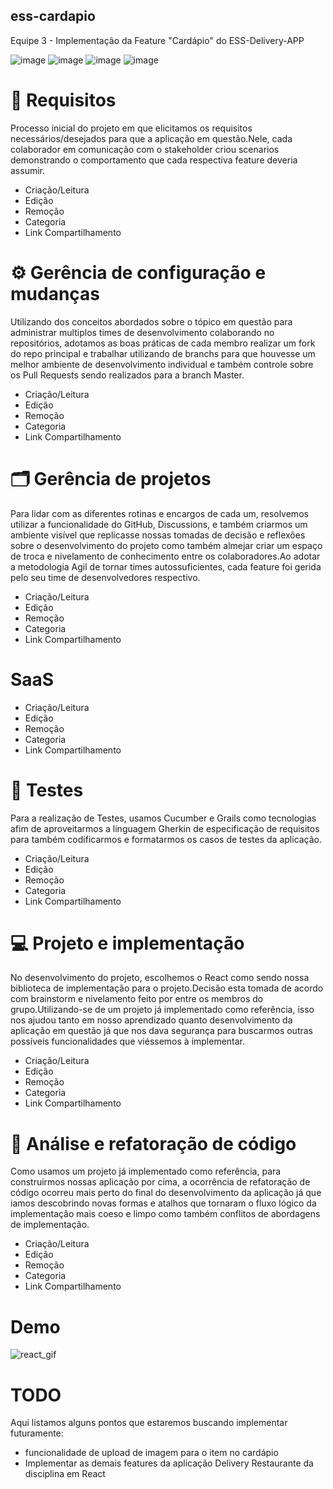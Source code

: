 ## ess-cardapio
Equipe 3 - Implementação da Feature "Cardápio" do ESS-Delivery-APP

![image](https://img.shields.io/badge/gradle-02303A?style=for-the-badge&logo=gradle&logoColor=white)
![image](https://img.shields.io/badge/React-20232A?style=for-the-badge&logo=react&logoColor=61DAFB)
![image](https://img.shields.io/badge/MySQL-005C84?style=for-the-badge&logo=mysql&logoColor=white)
![image](https://img.shields.io/badge/Material%20UI-007FFF?style=for-the-badge&logo=mui&logoColor=white)

# :memo: Requisitos
Processo inicial do projeto em que elicitamos os requisitos necessários/desejados  para que a aplicação em questão.Nele, cada colaborador em comunicação com o stakeholder criou scenarios demonstrando o comportamento que cada respectiva feature deveria assumir. 
 
 - Criação/Leitura
 - Edição 
 - Remoção
 - Categoria
 - Link Compartilhamento

# :gear: Gerência de configuração e mudanças
 Utilizando dos conceitos abordados sobre o tópico em questão para administrar multiplos times de desenvolvimento colaborando no repositórios, adotamos as boas práticas de cada membro realizar um fork do repo principal e trabalhar utilizando de branchs para que houvesse um melhor ambiente de desenvolvimento individual e também controle sobre os Pull Requests sendo realizados para a branch Master.

 - Criação/Leitura
 - Edição
 - Remoção
 - Categoria
 - Link Compartilhamento


# :card_index_dividers: Gerência de projetos
 Para lidar com as diferentes rotinas e encargos de cada um, resolvemos utilizar a funcionalidade do GitHub, Discussions, e também criarmos um ambiente visível que replicasse nossas tomadas de decisão e reflexões sobre o desenvolvimento do projeto como também almejar criar um espaço de troca e nivelamento de conhecimento entre os colaboradores.Ao adotar a metodologia Agil de tornar times autossuficientes, cada feature foi gerida pelo seu time de desenvolvedores respectivo.

 - Criação/Leitura
 - Edição
 - Remoção
 - Categoria
 - Link Compartilhamento
# SaaS

 - Criação/Leitura
 - Edição
 - Remoção
 - Categoria
 - Link Compartilhamento
# :mag_right: Testes
 Para a realização de Testes, usamos Cucumber e Grails como tecnologias afim de aproveitarmos a linguagem Gherkin de especificação de requisitos para também codificarmos e formatarmos os casos de testes da aplicação.

 - Criação/Leitura
 - Edição
 - Remoção
 - Categoria
 - Link Compartilhamento
# :computer: Projeto e implementação
 No desenvolvimento do projeto, escolhemos o React como sendo nossa biblioteca de implementação para o projeto.Decisão esta tomada de acordo com brainstorm e nivelamento feito por entre os membros do grupo.Utilizando-se de um projeto já implementado como referência, isso nos ajudou tanto em nosso aprendizado quanto desenvolvimento da aplicação em questão já que nos dava segurança para buscarmos outras possíveis funcionalidades que viéssemos à implementar.

 - Criação/Leitura
 - Edição
 - Remoção
 - Categoria
 - Link Compartilhamento
# :repeat: Análise e refatoração de código
 Como usamos um projeto já implementado como referência, para construirmos nossas aplicação por cima, a ocorrência de refatoração de código ocorreu mais perto do final do desenvolvimento da aplicação já que iamos descobrindo novas formas e atalhos que tornaram o fluxo lógico da implementação mais coeso e limpo como também conflitos de abordagens de implementação.

 - Criação/Leitura
 - Edição
 - Remoção
 - Categoria
 - Link Compartilhamento

# Demo

![react_gif](https://user-images.githubusercontent.com/39385359/166851702-e5e2abe3-839b-4f24-b882-32b9a13180f4.gif)


# TODO
 Aqui listamos alguns pontos que estaremos buscando implementar futuramente:
- funcionalidade de upload de imagem para o item no cardápio
- Implementar as demais features da aplicação Delivery Restaurante da disciplina em React
